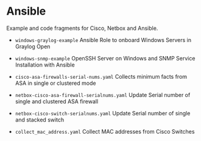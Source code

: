 # Ansible

Example and code fragments for Cisco, Netbox and Ansible.

* `windows-graylog-example` Ansible Role to onboard Windows Servers in Graylog Open

* `windows-snmp-example` OpenSSH Server on Windows and SNMP Service Installation with Ansible

* `cisco-asa-firewalls-serial-nums.yaml` Collects minimum facts from ASA in single or clustered mode

* `netbox-cisco-asa-firewall-serialnums.yaml` Update Serial number of single and clustered ASA firewall

* `netbox-cisco-switch-serialnums.yaml` Update Serial number of single and stacked switch

* `collect_mac_address.yaml` Collect MAC addresses from Cisco Switches
